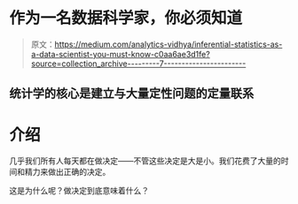 # 作为一名数据科学家，你必须知道

> 原文：<https://medium.com/analytics-vidhya/inferential-statistics-as-a-data-scientist-you-must-know-c0aa6ae3d1fe?source=collection_archive---------7----------------------->

## 统计学的核心是建立与大量定性问题的定量联系

# 介绍

几乎我们所有人每天都在做决定——不管这些决定是大是小。我们花费了大量的时间和精力来做出正确的决定。

这是为什么呢？做决定到底意味着什么？